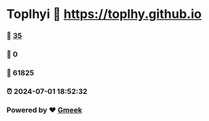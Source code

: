 # Toplhyi :link: https://toplhy.github.io 
### :page_facing_up: [35](https://toplhy.github.io/tag.html) 
### :speech_balloon: 0 
### :hibiscus: 61825 
### :alarm_clock: 2024-07-01 18:52:32 
### Powered by :heart: [Gmeek](https://github.com/Meekdai/Gmeek)
